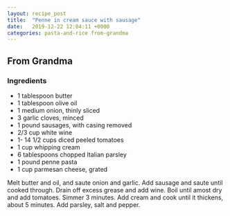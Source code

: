 ```yaml
---
layout: recipe_post
title:  "Penne in cream sauce with sausage"
date:   2019-12-22 12:04:11 +0000
categories: pasta-and-rice from-grandma
---
```


## From Grandma
### Ingredients
* 1 tablespoon butter
* 1 tablespoon olive oil 
* 1 medium onion, thinly sliced
* 3 garlic cloves, minced
* 1 pound sausages, with casing removed
* 2/3 cup white wine
* 1- 14 1/2 cups diced peeled tomatoes
* 1 cup whipping cream
* 6 tablespoons chopped Italian parsley
* 1 pound penne pasta
* 1 cup parmesan cheese, grated


Melt butter and oil, and saute onion and garlic. Add sausage and saute until cooked through. Drain off excess grease and add wine. Boil until amost dry and add tomatoes. Simmer 3 minutes. Add cream and cook until it thickens, about 5 minutes. Add parsley, salt and pepper.
